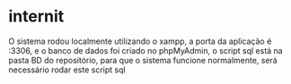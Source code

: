 # internit

O sistema rodou localmente utilizando o xampp, a porta da aplicação é :3306, e o banco de dados foi criado no phpMyAdmin, o script sql está na pasta BD do repositório, para que o sistema funcione normalmente, será necessário rodar este script sql
